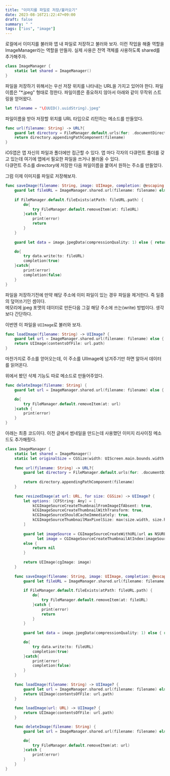 ```yaml
---
title: "이미지를 파일로 저장/불러오기"
date: 2023-08-16T21:22:47+09:00
draft: false
summary: " "
tags: ["ios", "image"]
---
```


로컬에서 이미지를 불러와 앱 내 파일로 저장하고 불러와 보자.
이런 작업을 해줄 역할을 ImageManager라는 역할을 만들자. 실제 사용은 전역 객체를 사용하도록 shared를 추가해주자.
```swift
class ImageManager {
    static let shared = ImageManager()
}
```

파일을 저장하기 위해서는 우선 저장 위치를 나타내는 URL을 가지고 있어야 한다. 
파일이름은 "*.jpeg" 형태로 정한다. 파일이름은 중요하지 않아서 아래와 같이 무작위 스트링을 얻어왔다.

```swift
let filename = "\(UUID().uuidString).jpeg"
```

파일이름을 받아 저장할 위치를 URL 타입으로 리턴하는 메소드를 만들었다.

```swift
func url(filename: String) -> URL?{
    guard let directory = FileManager.default.urls(for: .documentDirectory, in: .userDomainMask).first else { return nil }
    return directory.appendingPathComponent(filename)
}
```

iOS앱은 앱 자신의 파일과 폴더에만 접근할 수 있다. 앱 마다 각자의 다큐먼트 폴더를 갖고 있는데 여기에 앱에서 필요한 파일을 쓰거나 불러올 수 있다.  
다큐먼트 주소를 directory에 저장한 다음 파일이름을 붙여서 원하는 주소를 만들었다.


그럼 이제 이미지를 파일로 저장해보자.
```swift
func saveImage(filename: String, image: UIImage, completion: @escaping (Bool) -> Void ) {
    guard let fileURL = ImageManager.shared.url(filename: filename) else { return }
    
    if FileManager.default.fileExists(atPath: fileURL.path) {
        do{
            try FileManager.default.removeItem(at: fileURL)
        }catch {
            print(error)
            return
        }
    }
    
    guard let data = image.jpegData(compressionQuality: 1) else { return }

    do{
        try data.write(to: fileURL)
        completion(true)
    }catch{
        print(error)
        completion(false)
    }
}
```

파일을 저장하기전에 만약 해당 주소에 이미 파일이 있는 경우 파일을 제거한다. 즉 일종의 덮어쓰기인 셈이다.   
메모리에 jpeg 포맷의 데이터로 만든다음 그걸 해당 주소에 쓰는(write) 방법이다. 생각보다 간단하다.


이번엔 이 파일을 `UIImage`로 불러와 보자.

```swift
func loadImage(filename: String) -> UIImage? {
    guard let url = ImageManager.shared.url(filename: filename) else { return nil }
    return UIImage(contentsOfFile: url.path)
}
```

마찬가지로 주소를 얻어오는데, 이 주소를 UIImage에 넘겨주기만 하면 알아서 데이터를 읽어온다.  

위에서 봤던 삭제 기능도 따로 메소드로 만들어주었다.
```swift
func deleteImage(filename: String) {
    guard let url = ImageManager.shared.url(filename: filename) else { return }

    do{
        try FileManager.default.removeItem(at: url)
    }catch {
        print(error)
    }
}
```
아래는 최종 코드이다. 이전 글에서 썸네일을 만드는데 사용했던 이미지 리사이징 메소드도 추가해줬다.



```swift
class ImageManager {
    static let shared = ImageManager()
    static let originalSize = CGSize(width: UIScreen.main.bounds.width * UIScreen.main.scale, height: UIScreen.main.bounds.height * UIScreen.main.scale)
    
    func url(filename: String) -> URL?{
        guard let directory = FileManager.default.urls(for: .documentDirectory, in: .userDomainMask).first else { return nil }
        
        return directory.appendingPathComponent(filename)
    }
    
    func resizedImage(at url: URL, for size: CGSize) -> UIImage? {
        let options: [CFString: Any] = [
            kCGImageSourceCreateThumbnailFromImageIfAbsent: true,
            kCGImageSourceCreateThumbnailWithTransform: true,
            kCGImageSourceShouldCacheImmediately: true,
            kCGImageSourceThumbnailMaxPixelSize: max(size.width, size.height)
        ]
        
        guard let imageSource = CGImageSourceCreateWithURL(url as NSURL, nil),
              let image = CGImageSourceCreateThumbnailAtIndex(imageSource, 0, options as CFDictionary)
        else {
            return nil
        }
        
        return UIImage(cgImage: image)
    }
    
    func saveImage(filename: String, image: UIImage, completion: @escaping (Bool) -> Void ) {
        guard let fileURL = ImageManager.shared.url(filename: filename) else { return }
        
        if FileManager.default.fileExists(atPath: fileURL.path) {
            do{
                try FileManager.default.removeItem(at: fileURL)
            }catch {
                print(error)
                return
            }
        }
        
        guard let data = image.jpegData(compressionQuality: 1) else { return }

        do{
            try data.write(to: fileURL)
            completion(true)
        }catch{
            print(error)
            completion(false)
        }
    }
    
    func loadImage(filename: String) -> UIImage? {
        guard let url = ImageManager.shared.url(filename: filename) else { return nil }
        return UIImage(contentsOfFile: url.path)
    }
    
    func loadImage(url: URL) -> UIImage? {
        return UIImage(contentsOfFile: url.path)
    }

    func deleteImage(filename: String) {
        guard let url = ImageManager.shared.url(filename: filename) else { return }

        do{
            try FileManager.default.removeItem(at: url)
        }catch {
            print(error)
        }
    }
}
```